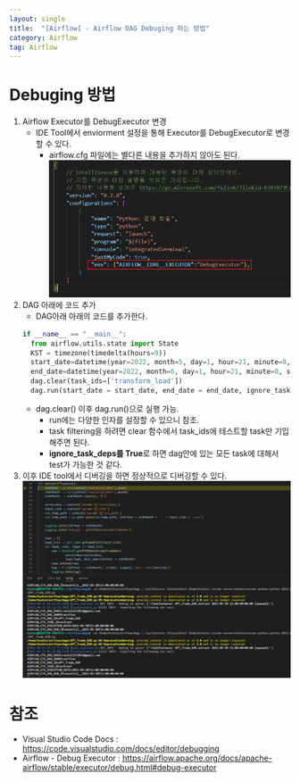 ```yaml
---
layout: single
title:  "[Airflow] - Airflow DAG Debuging 하는 방법"
category: Airflow
tag: Airflow
---
```


# Debuging 방법

1. Airflow Executor를 DebugExecutor 변경
   - IDE Tool에서 enviorment 설정을 통해 Executor를 DebugExecutor로 변경할 수 있다.
     - airflow.cfg 파일에는 별다른 내용을 추가하지 않아도 된다.
   ![alt](../../assets/images/2022-06-23-Airflow_Debug_dags/image1.png)
2. DAG 아래에 코드 추가
   - DAG아래 아래의 코드를 추가한다.
    ```python
    if __name__ == "__main__":
      from airflow.utils.state import State
      KST = timezone(timedelta(hours=9))
      start_date=datetime(year=2022, month=5, day=1, hour=21, minute=0, second=0, tzinfo=KST)
      end_date=datetime(year=2022, month=6, day=1, hour=21, minute=0, second=0, tzinfo=KST)
      dag.clear(task_ids=['transform_load'])
      dag.run(start_date = start_date, end_date = end_date, ignore_task_deps=True)
    ```
   - dag.clear() 이후 dag.run()으로 실행 가능.
     - run에는 다양한 인자를 설정할 수 있으니 참조.
     - task filtering을 하려면 clear 함수에서 task_ids에 테스트할 task만 기입해주면 된다.
     - **ignore_task_deps를 True**로 하면 dag안에 있는 모든 task에 대해서 test가 가능한 것 같다.
3. 이후 IDE tool에서 디버깅을 하면 정상적으로 디버깅할 수 있다.
   ![alt](../../assets/images/2022-06-23-Airflow_Debug_dags/image2.png)


# 참조
- Visual Studio Code Docs : <https://code.visualstudio.com/docs/editor/debugging>
- Airflow - Debug Executor : <https://airflow.apache.org/docs/apache-airflow/stable/executor/debug.html#debug-executor>
